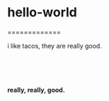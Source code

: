 # hello-world

=============

i like tacos, they are really good.

<br><br><br><br>
<b> really, really, good.</b>
